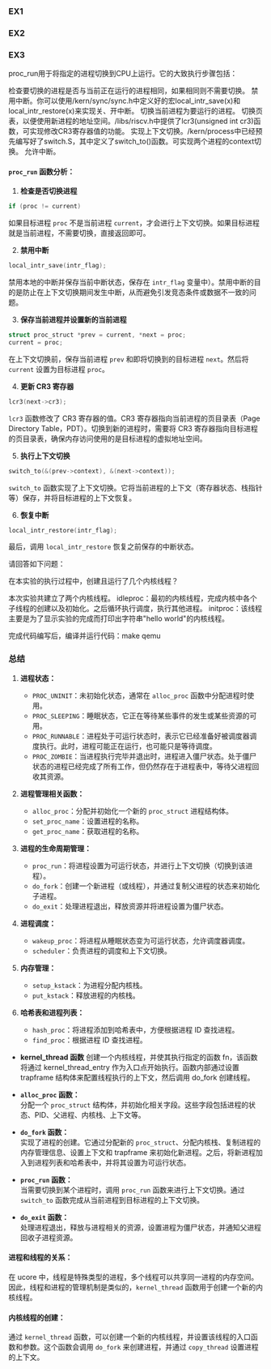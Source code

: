 ### EX1
### EX2



### EX3
proc_run用于将指定的进程切换到CPU上运行。它的大致执行步骤包括：

检查要切换的进程是否与当前正在运行的进程相同，如果相同则不需要切换。
禁用中断。你可以使用/kern/sync/sync.h中定义好的宏local_intr_save(x)和local_intr_restore(x)来实现关、开中断。
切换当前进程为要运行的进程。
切换页表，以便使用新进程的地址空间。/libs/riscv.h中提供了lcr3(unsigned int cr3)函数，可实现修改CR3寄存器值的功能。
实现上下文切换。/kern/process中已经预先编写好了switch.S，其中定义了switch_to()函数。可实现两个进程的context切换。
允许中断。


#### `proc_run` 函数分析：

 1. **检查是否切换进程**
```c
if (proc != current) 
```
如果目标进程 `proc` 不是当前进程 `current`，才会进行上下文切换。如果目标进程就是当前进程，不需要切换，直接返回即可。

2. **禁用中断**
```c
local_intr_save(intr_flag);
```
禁用本地的中断并保存当前中断状态，保存在 `intr_flag` 变量中）。禁用中断的目的是防止在上下文切换期间发生中断，从而避免引发竞态条件或数据不一致的问题。

3. **保存当前进程并设置新的当前进程**
```c
struct proc_struct *prev = current, *next = proc;
current = proc;
```
在上下文切换前，保存当前进程 `prev` 和即将切换到的目标进程 `next`。然后将 `current` 设置为目标进程 `proc`。

4. **更新 CR3 寄存器**
```c
lcr3(next->cr3);
```
`lcr3` 函数修改了 CR3 寄存器的值。CR3 寄存器指向当前进程的页目录表（Page Directory Table，PDT）。切换到新的进程时，需要将 CR3 寄存器指向目标进程的页目录表，确保内存访问使用的是目标进程的虚拟地址空间。

 5. **执行上下文切换**
```c
switch_to(&(prev->context), &(next->context));
```
`switch_to` 函数实现了上下文切换。它将当前进程的上下文（寄存器状态、栈指针等）保存，并将目标进程的上下文恢复。

6. **恢复中断**
```c
local_intr_restore(intr_flag);
```
最后，调用 `local_intr_restore` 恢复之前保存的中断状态。


请回答如下问题：

在本实验的执行过程中，创建且运行了几个内核线程？

本次实验共建立了两个内核线程。
idleproc：最初的内核线程，完成内核中各个子线程的创建以及初始化。之后循环执行调度，执行其他进程。
initproc：该线程主要是为了显示实验的完成而打印出字符串"hello world"的内核线程。


完成代码编写后，编译并运行代码：make qemu




### 总结

1. **进程状态：**
   - `PROC_UNINIT`：未初始化状态，通常在 `alloc_proc` 函数中分配进程时使用。
   - `PROC_SLEEPING`：睡眠状态，它正在等待某些事件的发生或某些资源的可用。
   - `PROC_RUNNABLE`：进程处于可运行状态时，表示它已经准备好被调度器调度执行。此时，进程可能正在运行，也可能只是等待调度。
   - `PROC_ZOMBIE`：当进程执行完毕并退出时，进程进入僵尸状态。处于僵尸状态的进程已经完成了所有工作，但仍然存在于进程表中，等待父进程回收其资源。

2. **进程管理相关函数：**
   - `alloc_proc`：分配并初始化一个新的 `proc_struct` 进程结构体。
   - `set_proc_name`：设置进程的名称。
   - `get_proc_name`：获取进程的名称。

3. **进程的生命周期管理：**
   - `proc_run`：将进程设置为可运行状态，并进行上下文切换（切换到该进程）。
   - `do_fork`：创建一个新进程（或线程），并通过复制父进程的状态来初始化子进程。
   - `do_exit`：处理进程退出，释放资源并将进程设置为僵尸状态。
   
4. **进程调度：**
   - `wakeup_proc`：将进程从睡眠状态变为可运行状态，允许调度器调度。
   - `scheduler`：负责进程的调度和上下文切换。

5. **内存管理：**
   - `setup_kstack`：为进程分配内核栈。
   - `put_kstack`：释放进程的内核栈。

6. **哈希表和进程列表：**
   - `hash_proc`：将进程添加到哈希表中，方便根据进程 ID 查找进程。
   - `find_proc`：根据进程 ID 查找进程。
  
- **kernel_thread 函数**
  创建一个内核线程，并使其执行指定的函数 fn，该函数将通过 kernel_thread_entry 作为入口点开始执行。函数内部通过设置 trapframe 结构体来配置线程执行的上下文，然后调用 do_fork 创建线程。


- **`alloc_proc` 函数：**  
  分配一个 `proc_struct` 结构体，并初始化相关字段。这些字段包括进程的状态、PID、父进程、内核栈、上下文等。

- **`do_fork` 函数：**  
  实现了进程的创建。它通过分配新的 `proc_struct`、分配内核栈、复制进程的内存管理信息、设置上下文和 trapframe 来初始化新进程。之后，将新进程加入到进程列表和哈希表中，并将其设置为可运行状态。

- **`proc_run` 函数：**  
  当需要切换到某个进程时，调用 `proc_run` 函数来进行上下文切换。通过 `switch_to` 函数完成从当前进程到目标进程的上下文切换。

- **`do_exit` 函数：**  
  处理进程退出，释放与进程相关的资源，设置进程为僵尸状态，并通知父进程回收子进程资源。

#### 进程和线程的关系：
在 ucore 中，线程是特殊类型的进程，多个线程可以共享同一进程的内存空间。因此，线程和进程的管理机制是类似的，`kernel_thread` 函数用于创建一个新的内核线程。

#### 内核线程的创建：
通过 `kernel_thread` 函数，可以创建一个新的内核线程，并设置该线程的入口函数和参数。这个函数会调用 `do_fork` 来创建进程，并通过 `copy_thread` 设置进程的上下文。
